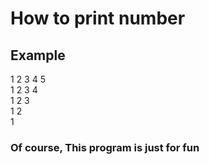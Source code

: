 # How to print number

## Example

1 2 3 4 5  
1 2 3 4  
1 2 3  
1 2  
1  

### Of course, This program is just for fun
